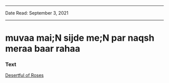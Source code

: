 ***
Date Read: September 3, 2021
***

# muvaa mai;N sijde me;N par naqsh meraa baar rahaa

### Text
[Desertful of Roses](http://www.columbia.edu/itc/mealac/pritchett/00garden/00c/0064/index_0064.html)

